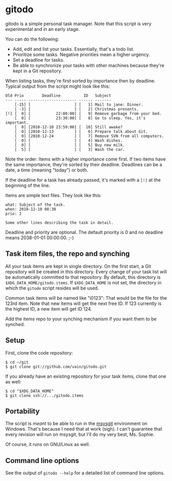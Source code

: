 gitodo
======

gitodo is a simple personal task manager. Note that this script is very
experimental and in an early stage.

You can do the following:

* Add, edit and list your tasks. Essentially, that's a todo list.
* Prioritize some tasks. Negative priorities mean a higher urgency.
* Set a deadline for tasks.
* Be able to synchronize your tasks with other machines because they're
  kept in a Git repository.

When listing tasks, they're first sorted by importance then by deadline.
Typical output from the script might look like this:

	Old Prio        Deadline          ID   Subject
	--- ----- --------------------- ------ -------
	    [-15] [                   ] [   1] Mail to jane: Dinner.
	    [ -3] [                   ] [   2] Christmas presents.
	[!] [  0] [           22:00:00] [   9] Remove garbage from your bed.
	    [  0] [           23:30:00] [   8] Go to sleep. Yes, it's important.
	    [  0] [2010-12-10 23:59:00] [  10] Still awake?
	    [  0] [2010-12-13         ] [   6] Prepare talk about Git.
	    [  0] [2010-12-24         ] [   7] Remove SVN from all computers.
	    [  0] [                   ] [   4] Wash dishes.
	    [  0] [                   ] [   5] Buy new milk.
	    [  5] [                   ] [   3] Wash the car.

Note the order: Items with a higher importance come first. If two items
have the same importance, they're sorted by their deadline. Deadlines
can be a date, a time (meaning "today") or both.

If the deadline for a task has already passed, it's marked with a `[!]`
at the beginning of the line.

Items are simple text files. They look like this:

	what: Subject of the task.
	when: 2010-12-10 08:30
	prio: 2

	Some other lines describing the task in detail.

Deadline and priority are optional. The default priority is 0 and no
deadline means 2038-01-01 00:00:00. ;-)


Task item files, the repo and synching
--------------------------------------

All your task items are kept in single directory. On the first start,
a Git repository will be created in this directory. Every change of your
task list will be automatically committed to that repository. By
default, this directory is `$XDG_DATA_HOME/gitodo.items`. If
`$XDG_DATA_HOME` is not set, the directory in which the `gitodo` script
resides will be used.

Common task items will be named like "i0123": That would be the file for
the 123rd item. Note that new items will get the next free ID. If 123
currently is the highest ID, a new item will get ID 124.

Add the items repo to your synching mechanism if you want them to be
synched.


Setup
-----

First, clone the code repository:

	$ cd ~/git
	$ git clone git://github.com/vain/gitodo.git

If you already have an existing repository for your task items, clone
that one as well:

	$ cd "$XDG_DATA_HOME"
	$ git clone ssh://.../gitodo.items


Portability
-----------

The script is *meant* to be able to run in the
[msysgit](http://code.google.com/p/msysgit/) environment on Windows.
That's because I need that at work (sigh). I can't guarantee that every
revision will run on msysgit, but I'll do my very best, Ms. Sophie.

Of course, it runs on GNU/Linux as well.


Command line options
--------------------

See the output of `gitodo --help` for a detailed list of command line
options.
